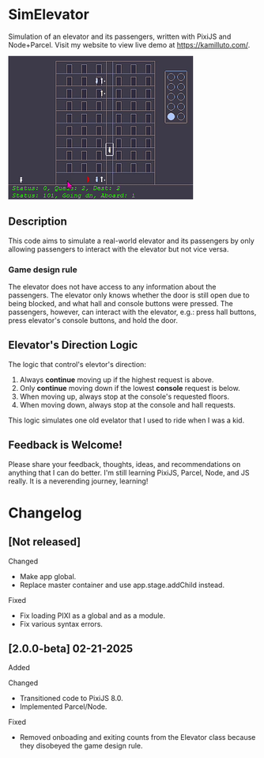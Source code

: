 # SimElevator

Simulation of an elevator and its passengers, written with PixiJS and Node+Parcel. Visit my website to view live demo at https://kamilluto.com/. 

![Video of the elevator simulator](docs/simElevator01.gif)

## Description

This code aims to simulate a real-world elevator and its passengers by only allowing passengers to interact with the elevator but not vice versa. 

### Game design rule

The elevator does not have access to any information about the passengers. The elevator only knows whether the door is still open due to being blocked, and what hall and console buttons were pressed. The passengers, however, can interact with the elevator, e.g.: press hall buttons, press elevator's console buttons, and hold the door.


## Elevator's Direction Logic

The logic that control's elevtor's direction:

1. Always **continue** moving up if the highest request is above.
2. Only **continue** moving down if the lowest **console** request is below.
3. When moving up, always stop at the console's requested floors.
4. When moving down, always stop at the console and hall requests.

This logic simulates one old evelator that I used to ride when I was a kid.

## Feedback is Welcome!

Please share your feedback, thoughts, ideas, and recommendations on anything that I can do better. I'm still learning PixiJS, Parcel, Node, and JS really. It is a neverending journey, learning!

# Changelog

## [Not released]

Changed
* Make app global. 
* Replace master container and use app.stage.addChild instead.

Fixed
* Fix loading PIXI as a global and as a module.
* Fix various syntax errors.

## [2.0.0-beta] 02-21-2025

Added

Changed
* Transitioned code to PixiJS 8.0.
* Implemented Parcel/Node.

Fixed
* Removed onboading and exiting counts from the Elevator class because they disobeyed the game design rule.
